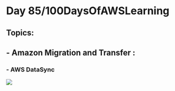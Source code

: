 <h1> Day 85/100DaysOfAWSLearning </h1>
<h2> Topics: </h2>

 <h2>  - Amazon Migration and Transfer : </h2>


<h3> - AWS DataSync </h3>
                
    

<img src = "https://github.com/thetechgirlgita/100-days-of-aws-learning/blob/master/Images/Day84/84.jpg?raw=true">

